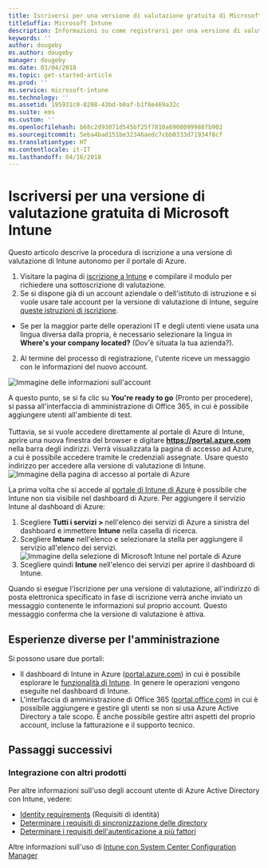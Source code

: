 ```yaml
---
title: Iscriversi per una versione di valutazione gratuita di Microsoft Intune valida 30 giorni
titleSuffix: Microsoft Intune
description: Informazioni su come registrarsi per una versione di valutazione gratuita di Microsoft Intune valida 30 giorni.
keywords: ''
author: dougeby
ms.author: dougeby
manager: dougeby
ms.date: 03/04/2018
ms.topic: get-started-article
ms.prod: ''
ms.service: microsoft-intune
ms.technology: ''
ms.assetid: 195931c0-8208-43bd-b0af-b1f8e469a32c
ms.suite: ems
ms.custom: ''
ms.openlocfilehash: b68c2d93071d545bf25f7810a6908099988fb902
ms.sourcegitcommit: 5eba4bad151be32346aedc7cbb0333d71934f8cf
ms.translationtype: HT
ms.contentlocale: it-IT
ms.lasthandoff: 04/16/2018
---
```

# <a name="sign-up-for-a-microsoft-intune-free-trial"></a>Iscriversi per una versione di valutazione gratuita di Microsoft Intune


Questo articolo descrive la procedura di iscrizione a una versione di valutazione di Intune autonomo per il portale di Azure.

1. Visitare la pagina di [iscrizione a Intune](https://portal.office.com/Signup/Signup.aspx?OfferId=40BE278A-DFD1-470a-9EF7-9F2596EA7FF9&dl=INTUNE_A&ali=1#0%20) e compilare il modulo per richiedere una sottoscrizione di valutazione.
2. Se si dispone già di un account aziendale o dell'istituto di istruzione e si vuole usare tale account per la versione di valutazione di Intune, seguire [queste istruzioni di iscrizione](/intune/account-sign-up).

* Se per la maggior parte delle operazioni IT e degli utenti viene usata una lingua diversa dalla propria, è necessario selezionare la lingua in **Where's your company located?** (Dov'è situata la tua azienda?).

2. Al termine del processo di registrazione, l'utente riceve un messaggio con le informazioni del nuovo account. <br/> 

![Immagine delle informazioni sull'account](./media/2-end-of-sign-up-process.png) <br/>

A questo punto, se si fa clic su **You're ready to go** (Pronto per procedere), si passa all'interfaccia di amministrazione di Office 365, in cui è possibile aggiungere utenti all'ambiente di test. <br/><br/>Tuttavia, se si vuole accedere direttamente al portale di Azure di Intune, aprire una nuova finestra del browser e digitare **https://portal.azure.com** nella barra degli indirizzi. Verrà visualizzata la pagina di accesso ad Azure, a cui è possibile accedere tramite le credenziali assegnate. Usare questo indirizzo per accedere alla versione di valutazione di Intune. <br/> ![Immagine della pagina di accesso al portale di Azure](./media/azure-portal-signin.png)

La prima volta che si accede al [portale di Intune di Azure](https://portal.azure.com) è possibile che Intune non sia visibile nel dashboard di Azure. Per aggiungere il servizio Intune al dashboard di Azure:
1. Scegliere **Tutti i servizi >** nell'elenco dei servizi di Azure a sinistra del dashboard e immettere **Intune** nella casella di ricerca.
2. Scegliere **Intune** nell'elenco e selezionare la stella per aggiungere il servizio all'elenco dei servizi.<br/> ![Immagine della selezione di Microsoft Intune nel portale di Azure](./media/azure-add-intune1.png)
3. Scegliere quindi **Intune** nell'elenco dei servizi per aprire il dashboard di Intune.

Quando si esegue l'iscrizione per una versione di valutazione, all'indirizzo di posta elettronica specificato in fase di iscrizione verrà anche inviato un messaggio contenente le informazioni sul proprio account. Questo messaggio conferma che la versione di valutazione è attiva.

## <a name="keeping-the-admin-experiences-straight"></a>Esperienze diverse per l'amministrazione

Si possono usare due portali:
- Il dashboard di Intune in Azure ([portal.azure.com](https://portal.azure.com)) in cui è possibile esplorare le [funzionalità di Intune](what-is-intune.md). In genere le operazioni vengono eseguite nel dashboard di Intune.
- L'interfaccia di amministrazione di Office 365 ([portal.office.com](https://portal.office.com)) in cui è possibile aggiungere e gestire gli utenti se non si usa Azure Active Directory a tale scopo. È anche possibile gestire altri aspetti del proprio account, incluse la fatturazione e il supporto tecnico.

## <a name="next-steps"></a>Passaggi successivi

### <a name="integration-with-other-products"></a>Integrazione con altri prodotti
Per altre informazioni sull'uso degli account utente di Azure Active Directory con Intune, vedere:
- [Identity requirements](https://docs.microsoft.com/active-directory/active-directory-hybrid-identity-design-considerations-overview#design-considerations-overview) (Requisiti di identità)
- [Determinare i requisiti di sincronizzazione delle directory](https://docs.microsoft.com/active-directory/active-directory-hybrid-identity-design-considerations-directory-sync-requirements)
- [Determinare i requisiti dell'autenticazione a più fattori](https://docs.microsoft.com/active-directory/active-directory-hybrid-identity-design-considerations-multifactor-auth-requirements)

Altre informazioni sull'uso di [Intune con System Center Configuration Manager](https://docs.microsoft.com/sccm/mdm/understand/hybrid-mobile-device-management)
